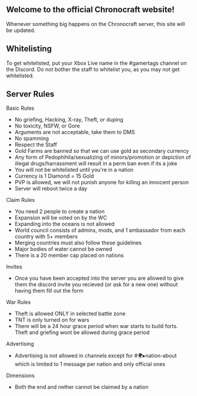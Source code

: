 ## Welcome to the official Chronocraft website! 

Whenever something big happens on the Chronocraft server, this site will be updated.

## Whitelisting

To get whitelisted, put your Xbox Live name in the #gamertags channel on the Discord. Do not bother the staff to whitelist you, as you may not get whitelisted.

## Server Rules

Basic Rules
- No griefing, Hacking, X-ray, Theft, or duping
- No toxicity, NSFW, or Gore
- Arguments are not acceptable, take them to DMS
- No spamming
- Respect the Staff
- Gold Farms are banned so that we can use gold as secondary currency
- Any form of Pedophihlia/sexualizing of minors/promotion or depiction of illegal drugs/harrassment will result in a perm ban even if its a joke
- You will not be whitelisted until you're in a nation
- Currency is 1 Diamond = 15 Gold
- PVP is allowed, we will not punish anyone for killing an innocent person
- Server will reboot twice a day

Claim Rules
- You need 2 people to create a nation
- Expansion will be voted on by the WC
- Expanding into the oceans is not allowed
- World council consists of admins, mods, and 1 ambassador from each country with 5+ members
- Merging countries must also follow these guidelines
- Major bodies of water cannot be owned
- There is a 20 member cap placed on nations

Invites
- Once you have been accepted into the server you are allowed to give them the discord invite you recieved (or ask for a new one) without having them fill out the form

War Rules
- Theft is allowed ONLY in selected battle zone
- TNT is only turned on for wars
- There will be a 24 hour grace period when war starts to build forts. Theft and griefing wont be allowed during grace period

Advertising
- Advertising is not allowed in channels except for #🌍▸nation-about which is limited to 1 message per nation and only official ones

Dimensions
- Both the end and nether cannot be claimed by a nation
